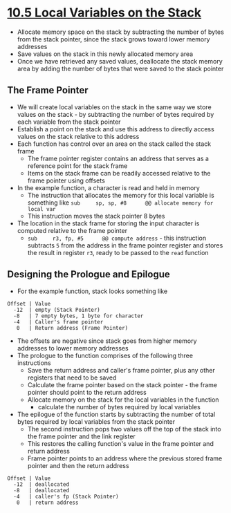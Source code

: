 # [10.5 Local Variables on the Stack](https://bob.cs.sonoma.edu/IntroCompOrg-RPi/sec-varstack.html)

* Allocate memory space on the stack by subtracting the number of bytes from the stack pointer, since the stack grows toward lower memory addresses
* Save values on the stack in this newly allocated memory area
* Once we have retrieved any saved values, deallocate the stack memory area by adding the number of bytes that were saved to the stack pointer

## The Frame Pointer

* We will create local variables on the stack in the same way we store values on the stack - by subtracting the number of bytes required by each variable from the stack pointer
* Establish a point on the stack and use this address to directly access values on the stack relative to this address
* Each function has control over an area on the stack called the stack frame
  * The frame pointer register contains an address that serves as a reference point for the stack frame
  * Items on the stack frame can be readily accessed relative to the frame pointer using offsets
* In the example function, a character is read and held in memory
  * The instruction that allocates the memory for this local variable is something like `sub     sp, sp, #8      @@ allocate memory for local var`
  * This instruction moves the stack pointer 8 bytes
* The location in the stack frame for storing the input character is computed relative to the frame pointer
  * `sub     r3, fp, #5      @@ compute address` - this instruction subtracts `5` from the address in the frame pointer register and stores the result in register `r3`, ready to be passed to the `read` function

## Designing the Prologue and Epilogue

* For the example function, stack looks something like

```
Offset | Value
  -12  | empty (Stack Pointer)
  -8   | 7 empty bytes, 1 byte for character
  -4   | Caller's frame pointer 
   0   | Return address (Frame Pointer)
```

* The offsets are negative since stack goes from higher memory addresses to lower memory addresses
* The prologue to the function comprises of the following three instructions
  * Save the return address and caller's frame pointer, plus any other registers that need to be saved
  * Calculate the frame pointer based on the stack pointer - the frame pointer should point to the return address
  * Allocate memory on the stack for the local variables in the function
    * calculate the number of bytes required by local variables 
* The epilogue of the function starts by subtracting the number of total bytes required by local variables from the stack pointer
  * The second instruction pops two values off the top of the stack into the frame pointer and the link register
  * This restores the calling function's value in the frame pointer and return address
  * Frame pointer points to an address where the previous stored frame pointer and then the return address

```
Offset | Value
  -12  | deallocated
  -8   | deallocated
  -4   | caller's fp (Stack Pointer)
   0   | return address
```
